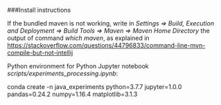 ###Install instructions

If the bundled maven is not working, write in 
_Settings => Build, Execution and Deployment => Build Tools => Maven => Maven Home Directory_
the output of command _which maven_, as explained in
https://stackoverflow.com/questions/44796833/command-line-mvn-compile-but-not-intellij

Python environment for Python Jupyter notebook _scripts/experiments_processing.ipynb_:

conda create -n java_experiments python=3.7.7 jupyter=1.0.0 pandas=0.24.2 numpy=1.16.4 matplotlib=3.1.3